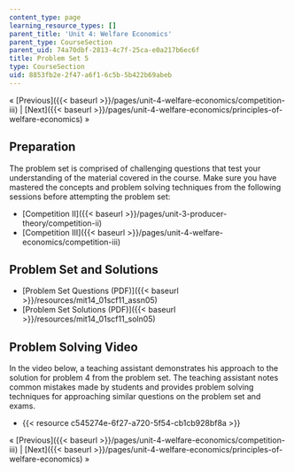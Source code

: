 ```yaml
---
content_type: page
learning_resource_types: []
parent_title: 'Unit 4: Welfare Economics'
parent_type: CourseSection
parent_uid: 74a70dbf-2813-4c7f-25ca-e0a217b6ec6f
title: Problem Set 5
type: CourseSection
uid: 8853fb2e-2f47-a6f1-6c5b-5b422b69abeb
---
```


« [Previous]({{< baseurl >}}/pages/unit-4-welfare-economics/competition-iii) | [Next]({{< baseurl >}}/pages/unit-4-welfare-economics/principles-of-welfare-economics) »

Preparation
-----------

The problem set is comprised of challenging questions that test your understanding of the material covered in the course. Make sure you have mastered the concepts and problem solving techniques from the following sessions before attempting the problem set:

*   [Competition II]({{< baseurl >}}/pages/unit-3-producer-theory/competition-ii)
*   [Competition III]({{< baseurl >}}/pages/unit-4-welfare-economics/competition-iii)

Problem Set and Solutions
-------------------------

*   [Problem Set Questions (PDF)]({{< baseurl >}}/resources/mit14_01scf11_assn05)
*   [Problem Set Solutions (PDF)]({{< baseurl >}}/resources/mit14_01scf11_soln05)

Problem Solving Video
---------------------

In the video below, a teaching assistant demonstrates his approach to the solution for problem 4 from the problem set. The teaching assistant notes common mistakes made by students and provides problem solving techniques for approaching similar questions on the problem set and exams.

*   {{< resource c545274e-6f27-a720-5f54-cb1cb928bf8a >}}

« [Previous]({{< baseurl >}}/pages/unit-4-welfare-economics/competition-iii) | [Next]({{< baseurl >}}/pages/unit-4-welfare-economics/principles-of-welfare-economics) »